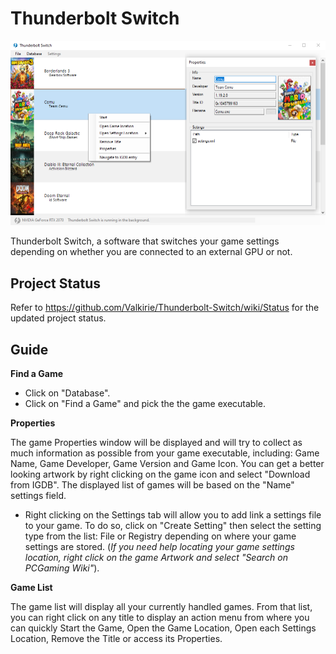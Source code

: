 # Thunderbolt Switch

![Visual](assets/visual.png)

Thunderbolt Switch, a software that switches your game settings depending on whether you are connected to an external GPU or not.

## Project Status

Refer to https://github.com/Valkirie/Thunderbolt-Switch/wiki/Status for the updated project status.

## Guide

**Find a Game**

- Click on "Database".
- Click on "Find a Game" and pick the the game executable.

**Properties**

The game Properties window will be displayed and will try to collect as much information as possible from your game executable, including: Game Name, Game Developer, Game Version and Game Icon. You can get a better looking artwork by right clicking on the game icon and select "Download from IGDB". The displayed list of games will be based on the "Name" settings field.

- Right clicking on the Settings tab will allow you to add link a settings file to your game. To do so, click on "Create Setting" then select the setting type from the list: File or Registry depending on where your game settings are stored. (*If you need help locating your game settings location, right click on the game Artwork and select "Search on PCGaming Wiki"*).

**Game List**

The game list will display all your currently handled games. From that list, you can right click on any title to display an action menu from where you can quickly Start the Game, Open the Game Location, Open each Settings Location, Remove the Title or access its Properties.